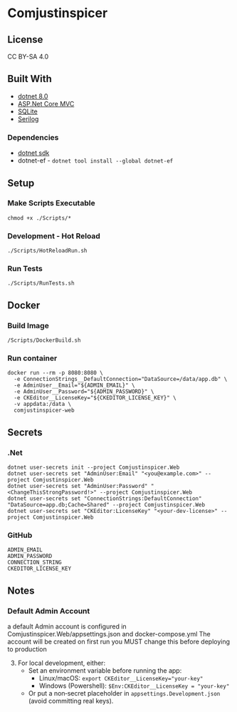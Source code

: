 # Comjustinspicer

## License
CC BY-SA 4.0

## Built With
* [dotnet 8.0](https://dotnet.microsoft.com)
* [ASP.Net Core MVC](https://dotnet.microsoft.com/en-us/apps/aspnet)
* [SQLite](https://sqlite.org/)
* [Serilog](https://serilog.net/)

### Dependencies
* [dotnet sdk](https://dotnet.microsoft.com/en-us/download/dotnet/8.0)
* dotnet-ef - ```dotnet tool install --global dotnet-ef```

## Setup


### Make Scripts Executable
```
chmod +x ./Scripts/*
```

### Development - Hot Reload
```
./Scripts/HotReloadRun.sh
```

### Run Tests
```
./Scripts/RunTests.sh
```

## Docker

### Build Image
```
/Scripts/DockerBuild.sh
```
### Run container
```
docker run --rm -p 8080:8080 \
  -e ConnectionStrings__DefaultConnection="DataSource=/data/app.db" \
  -e AdminUser__Email="${ADMIN_EMAIL}" \
  -e AdminUser__Password="${ADMIN_PASSWORD}" \
  -e CKEditor__LicenseKey="${CKEDITOR_LICENSE_KEY}" \
  -v appdata:/data \
  comjustinspicer-web
  ```

## Secrets

### .Net
```
dotnet user-secrets init --project Comjustinspicer.Web
dotnet user-secrets set "AdminUser:Email" "<you@example.com>" --project Comjustinspicer.Web
dotnet user-secrets set "AdminUser:Password" "<ChangeThisStrongPassword!>" --project Comjustinspicer.Web
dotnet user-secrets set "ConnectionStrings:DefaultConnection" "DataSource=app.db;Cache=Shared" --project Comjustinspicer.Web
dotnet user-secrets set "CKEditor:LicenseKey" "<your-dev-license>" --project Comjustinspicer.Web
```

### GitHub
```
ADMIN_EMAIL
ADMIN_PASSWORD
CONNECTION_STRING
CKEDITOR_LICENSE_KEY
```

## Notes
### Default Admin Account
a default Admin account is configured in Comjustinspicer.Web/appsettings.json and docker-compose.yml
The account will be created on first run
you MUST change this before deploying to production

3. For local development, either:
	 * Set an environment variable before running the app:
		 - Linux/macOS: `export CKEditor__LicenseKey="your-key"`
		 - Windows (Powershell): `$Env:CKEditor__LicenseKey = "your-key"`
	 * Or put a non‑secret placeholder in `appsettings.Development.json` (avoid committing real keys).